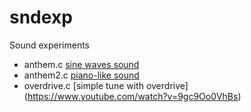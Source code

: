 # sndexp
Sound experiments

  * anthem.c [sine waves sound](http://www.youtube.com/watch?v=1OlSn6O--P4)
  * anthem2.c [piano-like sound](https://www.youtube.com/watch?v=uIQAYZRTApY)
  * overdrive.c [simple tune with overdrive] (https://www.youtube.com/watch?v=9gc9Oo0VhBs)
